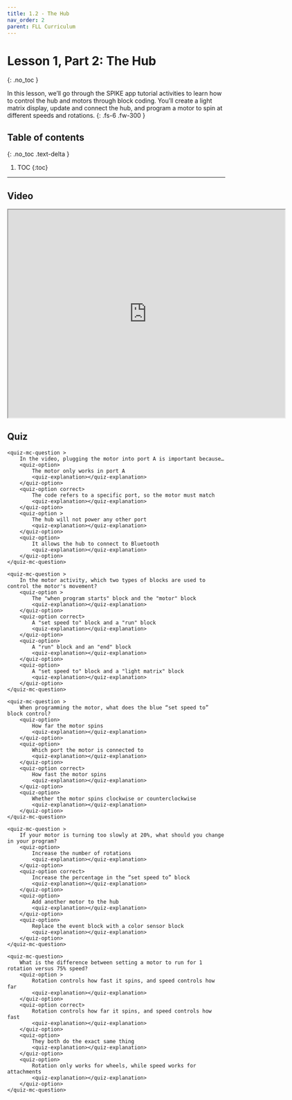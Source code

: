 ```yaml
---
title: 1.2 - The Hub
nav_order: 2
parent: FLL Curriculum
---
```


# Lesson 1, Part 2: The Hub
{: .no_toc }

In this lesson, we’ll go through the SPIKE app tutorial activities to learn how to control the hub and motors through block coding. You’ll create a light matrix display, update and connect the hub, and program a motor to spin at different speeds and rotations.
{: .fs-6 .fw-300 }

## Table of contents
{: .no_toc .text-delta }

1. TOC
{:toc}

---

## Video
<iframe src="https://drive.google.com/file/d/18M7yb0sV-hfja5N-0g4yVuHzp2Qftm1e/preview" width="640" height="480" allow="autoplay"></iframe>

## Quiz
<content-quiz>

    <quiz-mc-question >
        In the video, plugging the motor into port A is important because…
        <quiz-option>
            The motor only works in port A
            <quiz-explanation></quiz-explanation>
        </quiz-option>
        <quiz-option correct>
            The code refers to a specific port, so the motor must match
            <quiz-explanation></quiz-explanation>
        </quiz-option>
        <quiz-option >
            The hub will not power any other port
            <quiz-explanation></quiz-explanation>
        </quiz-option>
        <quiz-option>
            It allows the hub to connect to Bluetooth
            <quiz-explanation></quiz-explanation>
        </quiz-option>
    </quiz-mc-question>

    <quiz-mc-question >
        In the motor activity, which two types of blocks are used to control the motor's movement?
        <quiz-option >
            The "when program starts" block and the "motor" block
            <quiz-explanation></quiz-explanation>
        </quiz-option>
        <quiz-option correct>
            A "set speed to" block and a "run" block
            <quiz-explanation></quiz-explanation>
        </quiz-option>
        <quiz-option>
            A "run" block and an "end" block
            <quiz-explanation></quiz-explanation>
        </quiz-option>
        <quiz-option>
            A "set speed to" block and a "light matrix" block
            <quiz-explanation></quiz-explanation>
        </quiz-option>
    </quiz-mc-question>

    <quiz-mc-question >
        When programming the motor, what does the blue “set speed to” block control?
        <quiz-option>
            How far the motor spins
            <quiz-explanation></quiz-explanation>
        </quiz-option>
        <quiz-option>
            Which port the motor is connected to
            <quiz-explanation></quiz-explanation>
        </quiz-option>
        <quiz-option correct>
            How fast the motor spins
            <quiz-explanation></quiz-explanation>
        </quiz-option>
        <quiz-option>
            Whether the motor spins clockwise or counterclockwise
            <quiz-explanation></quiz-explanation>
        </quiz-option>
    </quiz-mc-question>

    <quiz-mc-question >
        If your motor is turning too slowly at 20%, what should you change in your program?
        <quiz-option>
            Increase the number of rotations
            <quiz-explanation></quiz-explanation>
        </quiz-option>
        <quiz-option correct>
            Increase the percentage in the “set speed to” block
            <quiz-explanation></quiz-explanation>
        </quiz-option>
        <quiz-option>
            Add another motor to the hub
            <quiz-explanation></quiz-explanation>
        </quiz-option>
        <quiz-option>
            Replace the event block with a color sensor block
            <quiz-explanation></quiz-explanation>
        </quiz-option>
    </quiz-mc-question>

    <quiz-mc-question>
        What is the difference between setting a motor to run for 1 rotation versus 75% speed?
        <quiz-option >
            Rotation controls how fast it spins, and speed controls how far
            <quiz-explanation></quiz-explanation>
        </quiz-option>
        <quiz-option correct>
            Rotation controls how far it spins, and speed controls how fast
            <quiz-explanation></quiz-explanation>
        </quiz-option>
        <quiz-option>
            They both do the exact same thing
            <quiz-explanation></quiz-explanation>
        </quiz-option>
        <quiz-option>
            Rotation only works for wheels, while speed works for attachments
            <quiz-explanation></quiz-explanation>
        </quiz-option>
    </quiz-mc-question>
</content-quiz>